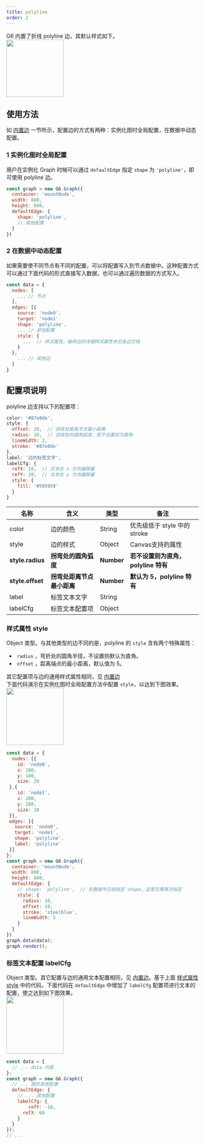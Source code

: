 ```yaml
---
title: polyline
order: 2
---
```


G6 内置了折线 polyline 边，其默认样式如下。<br />
<img src='https://gw.alipayobjects.com/mdn/rms_f8c6a0/afts/img/A*aRHcQZStrPgAAAAAAAAAAABkARQnAQ' width=150/>


## 使用方法
如 [内置边](../defaultEdge) 一节所示，配置边的方式有两种：实例化图时全局配置，在数据中动态配置。


### 1 实例化图时全局配置
用户在实例化 Graph 时候可以通过 `defaultEdge` 指定 `shape` 为 `'polyline'`，即可使用 polyline 边。
```javascript
const graph = new G6.Graph({
  container: 'mountNode',
  width: 800,
  height: 600,
  defaultEdge: {
    shape: 'polyline',
    // 其他配置
  }
})
```


### 2 在数据中动态配置
如果需要使不同节点有不同的配置，可以将配置写入到节点数据中。这种配置方式可以通过下面代码的形式直接写入数据，也可以通过遍历数据的方式写入。
```javascript
const data = {
  nodes: [
    ... // 节点
  ],
  edges: [{
    source: 'node0',
    target: 'node1'
    shape: 'polyline',
    ... // 其他配置
    style: {
      ...  // 样式属性，每种边的详细样式属性参见各边文档
    }
  },
    ... // 其他边
  ]
}
```


## 配置项说明
polyline 边支持以下的配置项：
```javascript
color: '#87e8de',
style: {
  offset: 20,  // 拐弯处距离节点最小距离
  radius: 10,  // 拐弯处的圆角弧度，若不设置则为直角
  lineWidth: 2,
  stroke: '#87e8de'
},
label: '边的标签文字',
labelCfg: {
  refX: 10,  // 文本在 x 方向偏移量
  refY: 10,  // 文本在 y 方向偏移量
  style: {
    fill: '#595959'
  }
}
```

| 名称 | 含义 | 类型 | 备注 |
| --- | --- | --- | --- |
| color | 边的颜色 | String | 优先级低于 style 中的 stroke |
| style | 边的样式 | Object | Canvas支持的属性 |
| **style.radius** | **拐弯处的圆角弧度** | **Number** | **若不设置则为直角，polyline 特有** |
| **style.offset** | **拐弯处距离节点最小距离** | **Number** | **默认为 5，polyline 特有** |
| label | 标签文本文字 | String |  |
| labelCfg | 标签文本配置项 | Object |  |



### 样式属性 style
Object 类型。与其他类型的边不同的是，polyline 的 `style` 含有两个特殊属性：

-  `radius` ，弯折处的圆角半径，不设置则默认为直角。
-  `offset` ，距离端点的最小距离，默认值为 5。

其它配置项与边的通用样式属性相同，见 [内置边](/zh/docs/manual/middle/elements/edges/defaultEdge)<br />下面代码演示在实例化图时全局配置方法中配置 `style`，以达到下图效果。<br />
<img src='https://gw.alipayobjects.com/mdn/rms_f8c6a0/afts/img/A*SzMGQ70SLwEAAAAAAAAAAABkARQnAQ' width=150/>
```javascript
const data = {
  nodes: [{
    id: 'node0',
    x: 100,
    y: 100,
    size: 20
 },{
    id: 'node1',
    x: 200,
    y: 200,
    size: 20
 }],
 edges: [{
   source: 'node0',
   target: 'node1',
   shape: 'polyline',
   label: 'polyline'
 }]
};
const graph = new G6.Graph({
  container: 'mountNode',
  width: 800,
  height: 600,
  defaultEdge: {
    // shape: 'polyline',  // 在数据中已经指定 shape，这里无需再次指定
    style: {
      radius: 10,
      offset: 10,
      stroke: 'steelblue',
      lineWidth: 5
    }
  }
})
graph.data(data);
graph.render();
```


### 标签文本配置 labelCfg
Object 类型。其它配置与边的通用文本配置相同，见 [内置边](/zh/docs/manual/middle/elements/edges/defaultEdge)。基于上面 [样式属性 style](#样式属性-style) 中的代码，下面代码在 `defaultEdge` 中增加了 `labelCfg` 配置项进行文本的配置，使之达到如下图效果。<br />
<img src='https://gw.alipayobjects.com/mdn/rms_f8c6a0/afts/img/A*HT4OTobglpoAAAAAAAAAAABkARQnAQ' width=150/>
```javascript
const data = {
  // ... data 内容
};
const graph = new G6.Graph({
  // ... 图的其他配置
  defaultEdge: {
    // ... 其他配置
    labelCfg: {
    	refY: -10,
      refX: 60
    }
  }
});
// ...
```
